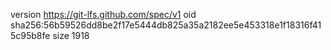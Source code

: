 version https://git-lfs.github.com/spec/v1
oid sha256:56b59526dd8be2f17e5444db825a35a2182ee5e453318e1f18316f415c95b8fe
size 1918
